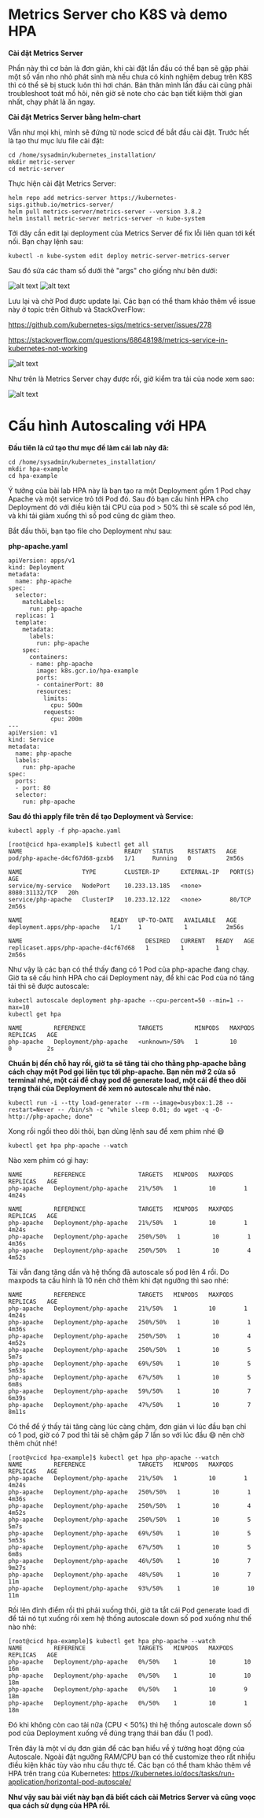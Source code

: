 # Metrics Server cho K8S và demo HPA

**Cài đặt Metrics Server**

Phần này thì cơ bản là đơn giản, khi cài đặt lần đầu có thể bạn sẽ gặp phải một số vấn nho nhỏ phát sinh mà nếu chưa có kinh nghiệm debug trên K8S thì có thể sẽ bị stuck luôn thì hơi chán. Bản thân mình lần đầu cài cũng phải troubleshoot toát mồ hôi, nên giờ sẽ note cho các bạn tiết kiệm thời gian nhất, chạy phát là ăn ngay.

**Cài đặt Metrics Server bằng helm-chart**

Vẫn như mọi khi, mình sẽ đứng từ node scicd để bắt đầu cài đặt. Trước hết là tạo thư mục lưu file cài đặt:

```
cd /home/sysadmin/kubernetes_installation/
mkdir metric-server
cd metric-server
```

Thực hiện cài đặt Metrics Server:

```
helm repo add metrics-server https://kubernetes-sigs.github.io/metrics-server/
helm pull metrics-server/metrics-server --version 3.8.2
helm install metric-server metrics-server -n kube-system
```

Tới đây cần edit lại deployment của Metrics Server để fix lỗi liên quan tới kết nối. Bạn chạy lệnh sau:

```
kubectl -n kube-system edit deploy metric-server-metrics-server
```

Sau đó sửa các tham số dưới thẻ "args" cho giống như bên dưới:

![alt text](image-20.png)
![alt text](image-21.png)

Lưu lại và chờ Pod được update lại. Các bạn có thể tham khảo thêm về issue này ở topic trên Github và StackOverFlow:

https://github.com/kubernetes-sigs/metrics-server/issues/278

https://stackoverflow.com/questions/68648198/metrics-service-in-kubernetes-not-working


![alt text](image-22.png)

Như trên là Metrics Server chạy được rồi, giờ kiểm tra tải của node xem sao:

![alt text](image-23.png)


# Cấu hình Autoscaling với HPA

**Đầu tiên là cứ tạo thư mục để làm cái lab này đã:**

```
cd /home/sysadmin/kubernetes_installation/
mkdir hpa-example
cd hpa-example
```

Ý tưởng của bài lab HPA này là bạn tạo ra một Deployment gồm 1 Pod chạy Apache và một service trỏ tới Pod đó. Sau đó bạn cấu hình HPA cho Deployment đó với điều kiện tải CPU của pod > 50% thì sẽ scale số pod lên, và khi tải giảm xuống thì số pod cũng dc giảm theo.

Bắt đầu thôi, bạn tạo file cho Deployment như sau:

**php-apache.yaml**

```
apiVersion: apps/v1
kind: Deployment
metadata:
  name: php-apache
spec:
  selector:
    matchLabels:
      run: php-apache
  replicas: 1
  template:
    metadata:
      labels:
        run: php-apache
    spec:
      containers:
      - name: php-apache
        image: k8s.gcr.io/hpa-example
        ports:
        - containerPort: 80
        resources:
          limits:
            cpu: 500m
          requests:
            cpu: 200m
---
apiVersion: v1
kind: Service
metadata:
  name: php-apache
  labels:
    run: php-apache
spec:
  ports:
  - port: 80
  selector:
    run: php-apache
```

**Sau đó thì apply file trên để tạo Deployment và Service:**

```
kubectl apply -f php-apache.yaml
```

```
[root@cicd hpa-example]$ kubectl get all
NAME                             READY   STATUS    RESTARTS   AGE
pod/php-apache-d4cf67d68-gzxb6   1/1     Running   0          2m56s

NAME                 TYPE        CLUSTER-IP      EXTERNAL-IP   PORT(S)          AGE
service/my-service   NodePort    10.233.13.185   <none>        8080:31132/TCP   20h
service/php-apache   ClusterIP   10.233.12.122   <none>        80/TCP           2m56s

NAME                         READY   UP-TO-DATE   AVAILABLE   AGE
deployment.apps/php-apache   1/1     1            1           2m56s

NAME                                   DESIRED   CURRENT   READY   AGE
replicaset.apps/php-apache-d4cf67d68   1         1         1       2m56s
```

Như vậy là các bạn có thể thấy đang có 1 Pod của php-apache đang chạy. Giờ ta sẽ cấu hình HPA cho cái Deployment này, để khi các Pod của nó tăng tải thì sẽ được autoscale:

```
kubectl autoscale deployment php-apache --cpu-percent=50 --min=1 --max=10
kubectl get hpa
```

```
NAME         REFERENCE               TARGETS         MINPODS   MAXPODS   REPLICAS   AGE
php-apache   Deployment/php-apache   <unknown>/50%   1         10        0          2s
```

**Chuẩn bị đến chỗ hay rồi, giờ ta sẽ tăng tải cho thằng php-apache bằng cách chạy một Pod gọi liên tục tới php-apache. Bạn nên mở 2 cửa sổ terminal nhé, một cái để chạy pod để generate load, một cái để theo dõi trạng thái của Deployment để xem nó autoscale như thế nào.**

```
kubectl run -i --tty load-generator --rm --image=busybox:1.28 --restart=Never -- /bin/sh -c "while sleep 0.01; do wget -q -O- http://php-apache; done"
```

Xong rồi ngồi theo dõi thôi, bạn dùng lệnh sau để xem phim nhé 😄

```
kubectl get hpa php-apache --watch
```

Nào xem phim có gì hay:

```
NAME         REFERENCE               TARGETS   MINPODS   MAXPODS   REPLICAS   AGE
php-apache   Deployment/php-apache   21%/50%   1         10        1          4m24s
```

```
NAME         REFERENCE               TARGETS   MINPODS   MAXPODS   REPLICAS   AGE
php-apache   Deployment/php-apache   21%/50%   1         10        1          4m24s
php-apache   Deployment/php-apache   250%/50%   1         10        1          4m36s
php-apache   Deployment/php-apache   250%/50%   1         10        4          4m52s
```

Tải vẫn đang tăng dần và hệ thống đã autoscale số pod lên 4 rồi. Do maxpods ta cấu hình là 10 nên chờ thêm khi đạt ngưỡng thì sao nhé:

```
NAME         REFERENCE               TARGETS   MINPODS   MAXPODS   REPLICAS   AGE
php-apache   Deployment/php-apache   21%/50%   1         10        1          4m24s
php-apache   Deployment/php-apache   250%/50%   1         10        1          4m36s
php-apache   Deployment/php-apache   250%/50%   1         10        4          4m52s
php-apache   Deployment/php-apache   250%/50%   1         10        5          5m7s
php-apache   Deployment/php-apache   69%/50%    1         10        5          5m53s
php-apache   Deployment/php-apache   67%/50%    1         10        5          6m8s
php-apache   Deployment/php-apache   59%/50%    1         10        7          6m39s
php-apache   Deployment/php-apache   47%/50%    1         10        7          8m11s
```

Có thể để ý thấy tải tăng càng lúc càng chậm, đơn giản vì lúc đầu bạn chỉ có 1 pod, giờ có 7 pod thì tải sẽ chậm gấp 7 lần so với lúc đầu 😄 nên chờ thêm chút nhé!

```
[root@vcicd hpa-example]$ kubectl get hpa php-apache --watch
NAME         REFERENCE               TARGETS   MINPODS   MAXPODS   REPLICAS   AGE
php-apache   Deployment/php-apache   21%/50%   1         10        1          4m24s
php-apache   Deployment/php-apache   250%/50%   1         10        1          4m36s
php-apache   Deployment/php-apache   250%/50%   1         10        4          4m52s
php-apache   Deployment/php-apache   250%/50%   1         10        5          5m7s
php-apache   Deployment/php-apache   69%/50%    1         10        5          5m53s
php-apache   Deployment/php-apache   67%/50%    1         10        5          6m8s
php-apache   Deployment/php-apache   46%/50%    1         10        7          9m27s
php-apache   Deployment/php-apache   48%/50%    1         10        7          11m
php-apache   Deployment/php-apache   93%/50%    1         10        10         11m
```

Rồi lên đỉnh điểm rồi thì phải xuống thôi, giờ ta tắt cái Pod generate load đi để tải nó tụt xuống rồi xem hệ thống autoscale down số pod xuống như thế nào nhé:

```
[root@cicd hpa-example]$ kubectl get hpa php-apache --watch
NAME         REFERENCE               TARGETS   MINPODS   MAXPODS   REPLICAS   AGE
php-apache   Deployment/php-apache   0%/50%    1         10        10         16m
php-apache   Deployment/php-apache   0%/50%    1         10        10         18m
php-apache   Deployment/php-apache   0%/50%    1         10        9          18m
php-apache   Deployment/php-apache   0%/50%    1         10        1          18m
```

Đó khi không còn cao tải nữa (CPU < 50%) thì hệ thống autoscale down số pod của Deployment xuống về đúng trạng thái ban đầu (1 pod).

Trên đây là một ví dụ đơn giản để các bạn hiểu về ý tưởng hoạt động của Autoscale. Ngoài đặt ngưỡng RAM/CPU bạn có thể customize theo rất nhiều điều kiện khác tùy vào nhu cầu thực tế. Các bạn có thể tham khảo thêm về HPA trên trang của Kubernetes: https://kubernetes.io/docs/tasks/run-application/horizontal-pod-autoscale/

**Như vậy sau bài viết này bạn đã biết cách cài Metrics Server và cũng voọc qua cách sử dụng của HPA rồi.**